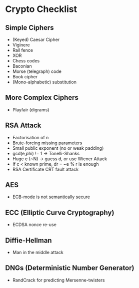 # Crypto Checklist

<insert introduction here>

## Simple Ciphers

- (Keyed) Caesar Cipher
- Viginere 
- Rail fence
- XOR
- Chess codes
- Baconian
- Morse (telegraph) code
- Book cipher
- (Mono-alphabetic) substitution 

## More Complex Ciphers

- Playfair (digrams)

## RSA Attack

- Factorisation of n
- Brute-forcing missing parameters
- Small public exponent (no or weak padding)
- gcd(e,phi) != 1 -> Tonelli-Shanks
- Huge e (\~N) -> guess d, or use Wiener Attack
- If c < known prime, dr = \~e % r is enough
- RSA Certificate CRT fault attack

## AES

- ECB-mode is not semantically secure

## ECC (Elliptic Curve Cryptography)

- ECDSA nonce re-use

## Diffie-Hellman

- Man in the middle attack

## DNGs (Deterministic Number Generator)

- RandCrack for predicting Mersenne-twisters